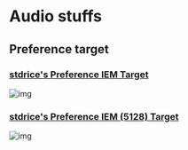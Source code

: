 # Audio stuffs
## Preference target
### [stdrice's Preference IEM Target](stdrice%20Preference%20IEM.txt)
![img](https://i.imgur.com/XeWFZvK.png)

### [stdrice's Preference IEM (5128) Target ](stdrice%20Preference%20IEM%20(5128).txt)
![img](https://i.imgur.com/bT8RYRA.png)
